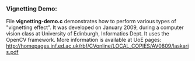 
### Vignetting Demo:

File **vignetting-demo.c** demonstrates how to perform various types of "vignetting effect".
It was developed on January 2009, during a computer vision class at University of Edinburgh, Informatics Dept. It uses the OpenCV framework.
More information is available at UoE pages: 
http://homepages.inf.ed.ac.uk/rbf/CVonline/LOCAL_COPIES/AV0809/laskaris.pdf
